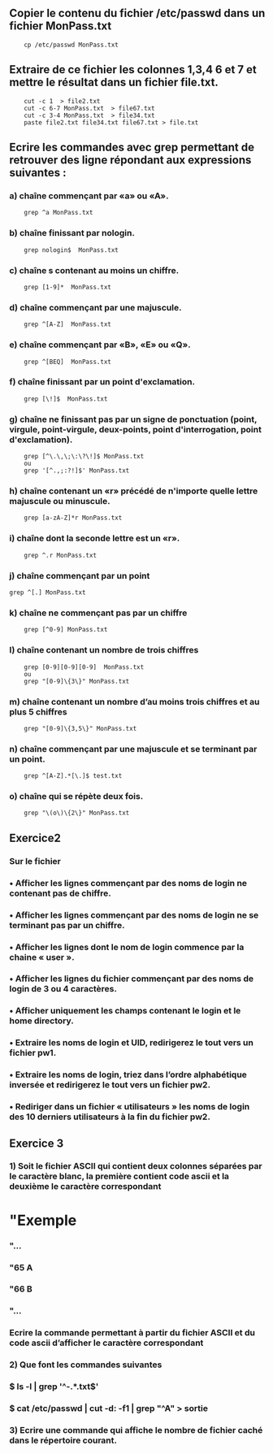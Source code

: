 ## Copier le contenu du fichier /etc/passwd dans un fichier MonPass.txt
```
    cp /etc/passwd MonPass.txt

```

## Extraire de ce fichier les colonnes 1,3,4 6 et 7 et mettre le résultat dans un fichier file.txt.
```
    cut -c 1  > file2.txt 
    cut -c 6-7 MonPass.txt  > file67.txt 
    cut -c 3-4 MonPass.txt  > file34.txt 
    paste file2.txt file34.txt file67.txt > file.txt 
```

## Ecrire les commandes avec grep permettant de retrouver des ligne répondant aux expressions suivantes : 
### a)	chaîne commençant par «a» ou «A».

```
    grep ^a MonPass.txt
```

### b)	chaîne finissant par nologin. 
```
    grep nologin$  MonPass.txt
```

### c)	chaîne s contenant au moins un chiffre. 
```
    grep [1-9]*  MonPass.txt 
```

### d)	chaîne commençant par une majuscule. 
```
    grep ^[A-Z]  MonPass.txt 
```

### e)	chaîne commençant par «B», «E» ou «Q». 
```
    grep ^[BEQ]  MonPass.txt 
```

### f)	chaîne finissant par un point d'exclamation. 
```
    grep [\!]$  MonPass.txt 
```

### g)	chaîne ne finissant pas par un signe de ponctuation (point, virgule, point-virgule, deux-points, point d'interrogation, point d'exclamation). 
```
    grep [^\.\,\;\:\?\!]$ MonPass.txt 
    ou 
    grep '[^.,;:?!]$' MonPass.txt
```

### h)	chaîne contenant un «r» précédé de n'importe quelle lettre majuscule ou minuscule.
```
    grep [a-zA-Z]*r MonPass.txt 
```

### i)	chaîne dont la seconde lettre est un «r». 
```
    grep ^.r MonPass.txt 
```

### j)	chaîne commençant par un point 
```
grep ^[.] MonPass.txt

```

### k)	 chaîne ne commençant pas par un chiffre 
```
    grep [^0-9] MonPass.txt
```

### l)	chaîne contenant un nombre de trois chiffres
```
    grep [0-9][0-9][0-9]  MonPass.txt 
    ou
    grep "[0-9]\{3\}" MonPass.txt 
```

### m)	chaîne contenant un nombre d’au moins trois chiffres et au plus 5 chiffres
```
    grep "[0-9]\{3,5\}" MonPass.txt 
```
### n)	chaîne commençant par une majuscule et se terminant par un point.
```
    grep ^[A-Z].*[\.]$ test.txt 
```

### o)	chaîne qui se répète deux fois.
```
    grep "\(o\)\{2\}" MonPass.txt
```

## Exercice2
### Sur le fichier 
### •	Afficher les lignes commençant par des noms de login ne contenant pas de chiffre.

### •	Afficher les lignes commençant par des noms de login ne se terminant  pas par un chiffre.

### •	Afficher les lignes dont le nom de login commence par la chaine « user ».

### •	Afficher les lignes du fichier commençant par des noms de login de 3 ou 4 caractères.

### •	Afficher uniquement les champs contenant le login et le home directory.

### •	Extraire les noms de login et UID, redirigerez le tout vers un fichier pw1.

### •	Extraire les noms de login, triez dans l’ordre alphabétique inversée et redirigerez le tout vers un fichier pw2.

### •	Rediriger dans un fichier « utilisateurs » les noms de login des 10 derniers utilisateurs à la  fin du fichier  pw2.

## Exercice 3
### 1)	Soit le fichier ASCII qui contient deux colonnes séparées par le caractère blanc, la première contient  code ascii  et la deuxième le caractère correspondant
 
# "Exemple 
### "…
### "65 A
### "66 B
### "…

### Ecrire la commande permettant à partir du fichier ASCII et du code ascii d’afficher le caractère correspondant 

### 2)	Que font les commandes suivantes
### $ ls -l | grep '^-.*\.txt$'
### $ cat /etc/passwd | cut -d: -f1 | grep  "^A" > sortie
### 3)    Ecrire une commande qui affiche le nombre de fichier caché dans le répertoire courant.



